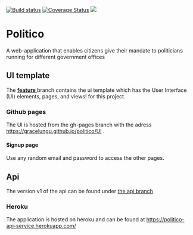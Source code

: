 <p> <a href='https://travis-ci.com/gracelungu/politico'><img src='https://travis-ci.com/gracelungu/politico.svg?branch=Api' alt='Build status' /></a>   <a href='https://coveralls.io/github/gracelungu/politico?branch=Api'><img src='https://coveralls.io/repos/github/gracelungu/politico/badge.svg?branch=Api' alt='Coverage Status' /></a>   <a href="https://codeclimate.com/github/gracelungu/politico/maintainability"><img src="https://api.codeclimate.com/v1/badges/34cfd0c34cd614c8481e/maintainability" /></a> </p>

# Politico
A web-application that enables citizens give their mandate to politicians running for different government offices

## UI template
The <a href="https://github.com/gracelungu/politico/tree/feature"><b>feature</b> </a> branch contains the ui template which has the User Interface (UI) elements, pages, and views! for this project.

### Github pages
The UI is hosted from the gh-pages branch with the adress <a href="https://gracelungu.github.io/politico/UI">https://gracelungu.github.io/politico/UI</a> .

#### Signup page
Use any random email and password to access the other pages.

## Api
The version v1 of the api can be found under <a href="https://github.com/gracelungu/politico/tree/Api">the api branch</a>

### Heroku
The application is hosted on heroku and can be found at <a href="https://politico-api-service.herokuapp.com/">https://politico-api-service.herokuapp.com/</a>




